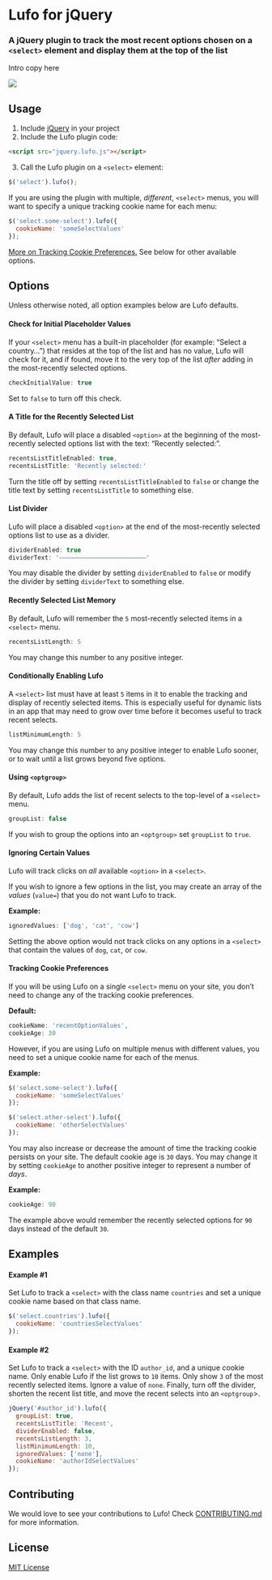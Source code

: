 # Lufo for jQuery
### A jQuery plugin to track the most recent options chosen on a `<select>` element and display them at the top of the list

Intro copy here

![](https://github.com/highrisehq/lufo/blob/master/demo.png?raw=true)

## Usage

1. Include [jQuery](http://jquery.com) in your project
2. Include the Lufo plugin code:

  ```html
  <script src="jquery.lufo.js"></script>
  ```

3. Call the Lufo plugin on a `<select>` element:

  ```javascript
  $('select').lufo();
  ```
  
  If you are using the plugin with multiple, _different_, `<select>` menus, you will want to specify a unique tracking cookie name for each menu:
  
  ```javascript
  $('select.some-select').lufo({
    cookieName: 'someSelectValues'
  });
  ```
  
  [More on Tracking Cookie Preferences.](#tracking-cookie-preferences) See below for other available options.

## Options

Unless otherwise noted, all option examples below are Lufo defaults.

#### Check for Initial Placeholder Values
If your `<select>` menu has a built-in placeholder (for example: “Select a country…”) that resides at the top of the list and has no value, Lufo will check for it, and if found, move it to the very top of the list _after_ adding in the most-recently selected options.

```javascript
checkInitialValue: true
```

Set to `false` to turn off this check.

#### A Title for the Recently Selected List
By default, Lufo will place a disabled `<option>` at the beginning of the most-recently selected options list with the text: “Recently selected:”.

```javascript
recentsListTitleEnabled: true,
recentsListTitle: 'Recently selected:'
```

Turn the title off by setting `recentsListTitleEnabled` to `false` or change the title text by setting `recentsListTitle` to something else.

#### List Divider
Lufo will place a disabled `<option>` at the end of the most-recently selected options list to use as a divider.

```javascript
dividerEnabled: true
dividerText: '––––––––––––––––––––––––'
```

You may disable the divider by setting `dividerEnabled` to `false` or modify the divider by setting `dividerText` to something else.

#### Recently Selected List Memory
By default, Lufo will remember the `5` most-recently selected items in a `<select>` menu.

```javascript
recentsListLength: 5
```

You may change this number to any positive integer.

#### Conditionally Enabling Lufo
A `<select>` list must have at least `5` items in it to enable the tracking and display of recently selected items. This is especially useful for dynamic lists in an app that may need to grow over time before it becomes useful to track recent selects.

```javascript
listMinimumLength: 5
```

You may change this number to any positive integer to enable Lufo sooner, or to wait until a list grows beyond five options.

#### Using `<optgroup>`
By default, Lufo adds the list of recent selects to the top-level of a `<select>` menu.

```javascript
groupList: false
```

If you wish to group the options into an `<optgroup>` set `groupList` to `true`.

#### Ignoring Certain Values
Lufo will track clicks on _all_ available `<option>` in a `<select>`.

If you wish to ignore a few options in the list, you may create an array of the _values_ (`value=`) that you do not want Lufo to track.

**Example:**

```javascript
ignoredValues: ['dog', 'cat', 'cow']
```

Setting the above option would not track clicks on any options in a `<select>` that contain the values of `dog`, `cat`, or `cow`.

#### Tracking Cookie Preferences
If you will be using Lufo on a single `<select>` menu on your site, you don’t need to change any of the tracking cookie preferences.

**Default:**

```javascript
cookieName: 'recentOptionValues',
cookieAge: 30
```

However, if you are using Lufo on multiple menus with different values, you need to set a unique cookie name for each of the menus.

**Example:**

```javascript
$('select.some-select').lufo({
  cookieName: 'someSelectValues'
});

$('select.other-select').lufo({
  cookieName: 'otherSelectValues'
});
```

You may also increase or decrease the amount of time the tracking cookie persists on your site. The default cookie age is `30` days. You may change it by setting `cookieAge` to another positive integer to represent a number of _days_.

**Example:**

```javascript
cookieAge: 90
```

The example above would remember the recently selected options for `90` days instead of the default `30`.

## Examples

#### Example #1
Set Lufo to track a `<select>` with the class name `countries` and set a unique cookie name based on that class name.

```javascript
$('select.countries').lufo({
  cookieName: 'countriesSelectValues'
});
```

#### Example #2
Set Lufo to track a `<select>` with the ID `author_id`, and a unique cookie name. Only enable Lufo if the list grows to `10` items. Only show `3` of the most recently selected items. Ignore a value of `none`. Finally, turn off the divider, shorten the recent list title, and move the recent selects into an `<optgroup`>.

```javascript
jQuery('#author_id').lufo({
  groupList: true,
  recentsListTitle: 'Recent',
  dividerEnabled: false,
  recentsListLength: 3,
  listMinimumLength: 10,
  ignoredValues: ['none'],
  cookieName: 'authorIdSelectValues'
});
```

## Contributing

We would love to see your contributions to Lufo! Check [CONTRIBUTING.md](https://github.com/highrisehq/lufo/blob/master/CONTRIBUTING.md) for more information.

## License

[MIT License](https://github.com/highrisehq/lufo/blob/master/LICENSE.md)
